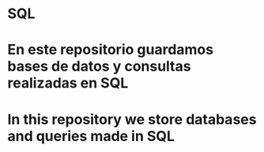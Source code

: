 # SQL
# En este repositorio guardamos bases de datos y consultas realizadas en SQL
# In this repository we store databases and queries made in SQL
